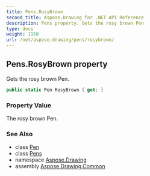 ```yaml
---
title: Pens.RosyBrown
second_title: Aspose.Drawing for .NET API Reference
description: Pens property. Gets the rosy brown Pen
type: docs
weight: 1150
url: /net/aspose.drawing/pens/rosybrown/
---
```

## Pens.RosyBrown property

Gets the rosy brown Pen.

```csharp
public static Pen RosyBrown { get; }
```

### Property Value

The rosy brown Pen.

### See Also

* class [Pen](../../pen/)
* class [Pens](../)
* namespace [Aspose.Drawing](../../pens/)
* assembly [Aspose.Drawing.Common](../../../)


